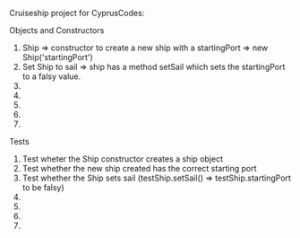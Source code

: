 Cruiseship project for CyprusCodes:

Objects and Constructors 
1. Ship => constructor to create a new ship with a startingPort => new Ship('startingPort')
2. Set Ship to sail => ship has a method setSail which sets the startingPort to a falsy 
   value.
 3.
 4.
 5.
 6.
 7.


 Tests
 1. Test wheter the Ship constructor creates a ship object
 2. Test whether the new ship created has the correct starting port
 3. Test whether the Ship sets sail (testShip.setSail() => testShip.startingPort to be falsy)
 4.
 5.
 6.
 7.

